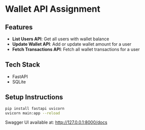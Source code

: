 # Wallet API Assignment

## Features
- **List Users API**: Get all users with wallet balance
- **Update Wallet API**: Add or update wallet amount for a user
- **Fetch Transactions API**: Fetch all wallet transactions for a user

## Tech Stack
- FastAPI
- SQLite

## Setup Instructions
```bash
pip install fastapi uvicorn
uvicorn main:app --reload
```
Swagger UI available at: http://127.0.0.1:8000/docs
